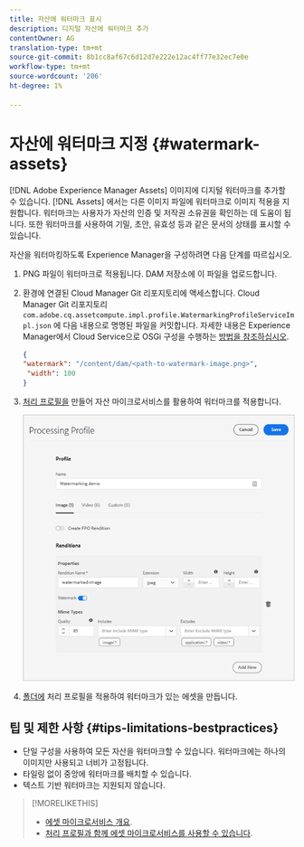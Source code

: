 ```yaml
---
title: 자산에 워터마크 표시
description: 디지털 자산에 워터마크 추가
contentOwner: AG
translation-type: tm+mt
source-git-commit: 8b1cc8af67c6d12d7e222e12ac4ff77e32ec7e0e
workflow-type: tm+mt
source-wordcount: '206'
ht-degree: 1%

---
```



# 자산에 워터마크 지정 {#watermark-assets}

[!DNL Adobe Experience Manager Assets] 이미지에 디지털 워터마크를 추가할 수 있습니다. [!DNL Assets] 에서는 다른 이미지 파일에 워터마크로 이미지 적용을 지원합니다. 워터마크는 사용자가 자산의 인증 및 저작권 소유권을 확인하는 데 도움이 됩니다. 또한 워터마크를 사용하여 기밀, 초안, 유효성 등과 같은 문서의 상태를 표시할 수 있습니다.

자산을 워터마킹하도록 Experience Manager을 구성하려면 다음 단계를 따르십시오.

1. PNG 파일이 워터마크로 적용됩니다. DAM 저장소에 이 파일을 업로드합니다.

1. 환경에 연결된 Cloud Manager Git 리포지토리에 액세스합니다. Cloud Manager Git 리포지토리 `com.adobe.cq.assetcompute.impl.profile.WatermarkingProfileServiceImpl.json` 에 다음 내용으로 명명된 파일을 커밋합니다. 자세한 내용은 Experience Manager에서 Cloud Service으로 OSGi 구성을 수행하는 [방법을 참조하십시오](/help/implementing/deploying/configuring-osgi.md).

   ```json
   {
   "watermark": "/content/dam/<path-to-watermark-image.png>",
    "width": 100
   }
   ```

1. [처리 프로필을](/help/assets/asset-microservices-configure-and-use.md#create-custom-profile) 만들어 자산 마이크로서비스를 활용하여 워터마크를 적용합니다.

   ![워터마크를 만드는 자산 처리 프로필](assets/watermark-processing-profile.png)

1. [폴더에](/help/assets/asset-microservices-configure-and-use.md#use-profiles) 처리 프로필을 적용하여 워터마크가 있는 에셋을 만듭니다.

## 팁 및 제한 사항 {#tips-limitations-bestpractices}

* 단일 구성을 사용하여 모든 자산을 워터마크할 수 있습니다. 워터마크에는 하나의 이미지만 사용되고 너비가 고정됩니다.
* 타일링 없이 중앙에 워터마크를 배치할 수 있습니다.
* 텍스트 기반 워터마크는 지원되지 않습니다.

>[!MORELIKETHIS]
>
>* [에셋 마이크로서비스 개요](/help/assets/asset-microservices-overview.md).
>* [처리 프로필과 함께 에셋 마이크로서비스를 사용할 수 있습니다](/help/assets/asset-microservices-configure-and-use.md).

